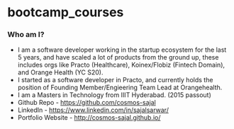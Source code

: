# bootcamp_courses

### Who am I?
- I am a software developer working in the startup ecosystem for the last 5 years, and have scaled a lot of products
from the ground up, these includes orgs like Practo (Healthcare), Koinex/Flobiz (Fintech Domain), and Orange Health (YC S20).
- I started as a software developer in Practo, and currently holds the position of Founding Member/Engieering Team Lead at Orangehealth.
- I am a Masters in Technology from IIIT Hyderabad. (2015 passout)
- Github Repo - https://github.com/cosmos-sajal
- LinkedIn - https://www.linkedin.com/in/sajalsarwar/
- Portfolio Website - http://cosmos-sajal.github.io/
